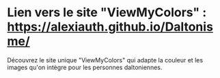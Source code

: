 # Lien vers le site "ViewMyColors" : https://alexiauth.github.io/Daltonisme/
Découvrez le site unique "ViewMyColors" qui adapte la couleur et les images qu'on intègre pour les personnes daltoniennes.

